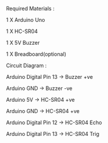 Required Materials :

1 X Arduino Uno

1 X HC-SR04

1 X 5V Buzzer

1 X Breadboard(optional)


Circuit Diagram :

Arduino Digital Pin 13 -> Buzzer +ve

Arduino GND -> Buzzer -ve

Arduino 5V -> HC-SR04 +ve

Arduino GND -> HC-SR04 +ve

Arduino Digital Pin 12 -> HC-SR04 Echo

Arduino Digital Pin 13 -> HC-SR04 Trig
